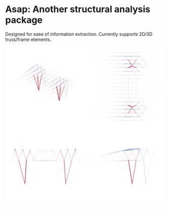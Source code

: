 # Asap: Another structural analysis package

Designed for ease of information extraction. Currently supports 2D/3D truss/frame elements.

![example structure](READMEassets/00016_displaced.png)